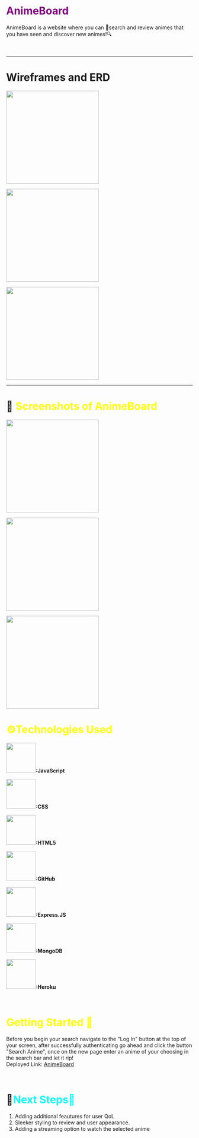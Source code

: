 
<h1><span style="color:purple">AnimeBoard</h1>
<p>AnimeBoard is a website where you can 🔎search and review animes that you have seen and discover new animes!🔍</p>
<br>
<hr>
<h1>Wireframes and ERD</h1>
<img src="https://i.imgur.com/HDSW8S2.png" style="width:250px" style="height:250px"><br>

<img src="https://i.imgur.com/PSucv0N.png" style="width:250px" style="height:250px"><br>

<img src="https://i.imgur.com/YqYPHHZ.png" style="width:250px" style="height:250px">
<br>
<hr>
<h1>📸 <span style="color:yellow">Screenshots of AnimeBoard</h1>
<div>
<img src="https://i.imgur.com/RSkL2Il.png" style="width:250px" style="height:250px"><br>

<img src="https://i.imgur.com/700Sthd.png" style="width:250px" style="height:250px"><br>

<img src="https://i.imgur.com/deqOFuN.png" style="width:250px" style="height:250px">
<br>
</div>
<h1><span style="color:yellow">⚙️Technologies Used</h1>


<img src="https://i.imgur.com/fA0yelG.png" style="width:80px" style="height:80px"><b>:JavaScript</b><br>

<img src="https://i.imgur.com/lxjGmur.png" style="width:80px" style="height:80px"><b>:CSS</b><br>

<img src="https://i.imgur.com/V1IYuBW.png" style="width:80px" style="height:80px"><b>:HTML5</b><br>

<img src="https://i.imgur.com/uz37Plp.png" style="width:80px" style="height:80px"><b>:GitHub</b><br>

<img src="https://i.imgur.com/KvrS0L4.png" style="width:80px" style="height:80px"><b>:Express.JS</b><br>

<img src="https://i.imgur.com/I7t25UC.png" style="width:80px" style="height:80px"><b>:MongoDB</b><br>

<img src="https://i.imgur.com/x84T4qn.jpg" style="width:80px" style="height:80px"><b>:Heroku</b><br>

<br>
<h1><span style="color:yellow">Getting Started 🏃</h1>


Before you begin your search navigate to the "Log In" button at the top of your screen, after successfully authenticating go ahead and click the button "Search Anime", once on the new page enter an anime of your choosing in the search bar and let it rip!
<br>
Deployed Link: [AnimeBoard](https://animeboard.herokuapp.com/animes/)

<br>
<h1>🧊<span style="color:cyan">Next Steps🧊</h1>
<ol>
<li>Adding additional feautures for user QoL</li>
<li>Sleeker styling to review and user appearance.</li>
<li>Adding a streaming option to watch the selected anime</li>
</ol>

